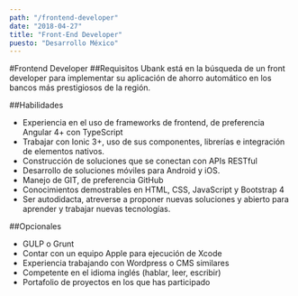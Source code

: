 ```yaml
---
path: "/frontend-developer"
date: "2018-04-27"
title: "Front-End Developer"
puesto: "Desarrollo México"
---
```


#Frontend Developer
##Requisitos
Ubank está en la búsqueda de un front developer para implementar su aplicación de ahorro automático en los bancos más prestigiosos de la región.

##Habilidades
- Experiencia en el uso de frameworks de frontend, de preferencia Angular 4+ con TypeScript
- Trabajar con Ionic 3+, uso de sus componentes, librerías e integración de elementos nativos.
- Construcción de soluciones que se conectan con APIs RESTful
- Desarrollo de soluciones móviles para Android y iOS.
- Manejo de GIT, de preferencia GitHub
- Conocimientos demostrables en HTML, CSS, JavaScript y Bootstrap 4
- Ser autodidacta, atreverse a proponer nuevas soluciones y abierto para aprender y trabajar nuevas tecnologías.

##Opcionales
- GULP o Grunt
- Contar con un equipo Apple para ejecución de Xcode
- Experiencia trabajando con Wordpress o CMS similares
- Competente en el idioma inglés (hablar, leer, escribir)
- Portafolio de proyectos en los que has participado